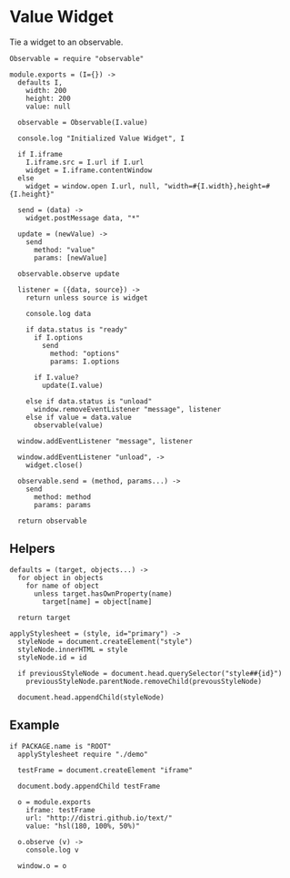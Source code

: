 Value Widget
============

Tie a widget to an observable.

    Observable = require "observable"

    module.exports = (I={}) ->
      defaults I,
        width: 200
        height: 200
        value: null

      observable = Observable(I.value)

      console.log "Initialized Value Widget", I

      if I.iframe 
        I.iframe.src = I.url if I.url
        widget = I.iframe.contentWindow
      else
        widget = window.open I.url, null, "width=#{I.width},height=#{I.height}"

      send = (data) ->
        widget.postMessage data, "*"

      update = (newValue) ->
        send
          method: "value"
          params: [newValue]

      observable.observe update

      listener = ({data, source}) ->
        return unless source is widget

        console.log data

        if data.status is "ready"
          if I.options
            send
              method: "options"
              params: I.options

          if I.value?
            update(I.value)

        else if data.status is "unload"
          window.removeEventListener "message", listener
        else if value = data.value
          observable(value)

      window.addEventListener "message", listener

      window.addEventListener "unload", ->
        widget.close()

      observable.send = (method, params...) ->
        send
          method: method
          params: params

      return observable

Helpers
-------

    defaults = (target, objects...) ->
      for object in objects
        for name of object
          unless target.hasOwnProperty(name)
            target[name] = object[name]

      return target

    applyStylesheet = (style, id="primary") ->
      styleNode = document.createElement("style")
      styleNode.innerHTML = style
      styleNode.id = id

      if previousStyleNode = document.head.querySelector("style##{id}")
        previousStyleNode.parentNode.removeChild(prevousStyleNode)

      document.head.appendChild(styleNode)

Example
-------

    if PACKAGE.name is "ROOT"
      applyStylesheet require "./demo"

      testFrame = document.createElement "iframe"

      document.body.appendChild testFrame

      o = module.exports
        iframe: testFrame
        url: "http://distri.github.io/text/"
        value: "hsl(180, 100%, 50%)"

      o.observe (v) ->
        console.log v

      window.o = o
